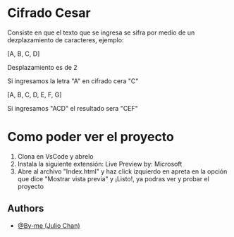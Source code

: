
# Cifrado Cesar

Consiste en que el texto que se ingresa se sifra por medio de un dezplazamiento de caracteres, ejemplo:

[A, B, C, D]

Desplazamiento es de 2

Si ingresamos la letra "A" en cifrado cera "C"

[A, B, C, D, E, F, G]

Si ingresamos "ACD" el resultado sera "CEF"

# Como poder ver el proyecto

1. Clona en VsCode y abrelo
2. Instala la siguiente extensión: Live Preview by: Microsoft
3. Abre al archivo "Index.html" y haz click izquierdo en apreta en la opción que dice "Mostrar vista previa" y ¡Listo!, ya podras ver y probar el proyecto
    

## Authors

- [@By-me (Julio Chan)](https://github.com/Jchhm24)

